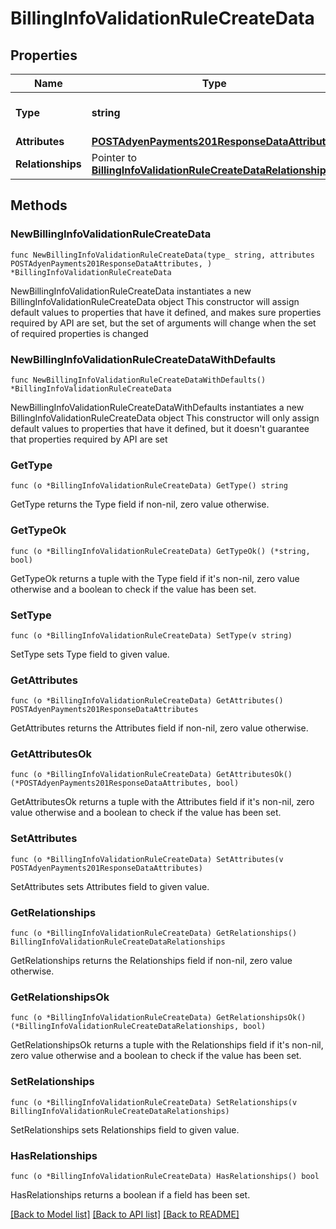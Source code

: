 # BillingInfoValidationRuleCreateData

## Properties

Name | Type | Description | Notes
------------ | ------------- | ------------- | -------------
**Type** | **string** | The resource&#39;s type | 
**Attributes** | [**POSTAdyenPayments201ResponseDataAttributes**](POSTAdyenPayments201ResponseDataAttributes.md) |  | 
**Relationships** | Pointer to [**BillingInfoValidationRuleCreateDataRelationships**](BillingInfoValidationRuleCreateDataRelationships.md) |  | [optional] 

## Methods

### NewBillingInfoValidationRuleCreateData

`func NewBillingInfoValidationRuleCreateData(type_ string, attributes POSTAdyenPayments201ResponseDataAttributes, ) *BillingInfoValidationRuleCreateData`

NewBillingInfoValidationRuleCreateData instantiates a new BillingInfoValidationRuleCreateData object
This constructor will assign default values to properties that have it defined,
and makes sure properties required by API are set, but the set of arguments
will change when the set of required properties is changed

### NewBillingInfoValidationRuleCreateDataWithDefaults

`func NewBillingInfoValidationRuleCreateDataWithDefaults() *BillingInfoValidationRuleCreateData`

NewBillingInfoValidationRuleCreateDataWithDefaults instantiates a new BillingInfoValidationRuleCreateData object
This constructor will only assign default values to properties that have it defined,
but it doesn't guarantee that properties required by API are set

### GetType

`func (o *BillingInfoValidationRuleCreateData) GetType() string`

GetType returns the Type field if non-nil, zero value otherwise.

### GetTypeOk

`func (o *BillingInfoValidationRuleCreateData) GetTypeOk() (*string, bool)`

GetTypeOk returns a tuple with the Type field if it's non-nil, zero value otherwise
and a boolean to check if the value has been set.

### SetType

`func (o *BillingInfoValidationRuleCreateData) SetType(v string)`

SetType sets Type field to given value.


### GetAttributes

`func (o *BillingInfoValidationRuleCreateData) GetAttributes() POSTAdyenPayments201ResponseDataAttributes`

GetAttributes returns the Attributes field if non-nil, zero value otherwise.

### GetAttributesOk

`func (o *BillingInfoValidationRuleCreateData) GetAttributesOk() (*POSTAdyenPayments201ResponseDataAttributes, bool)`

GetAttributesOk returns a tuple with the Attributes field if it's non-nil, zero value otherwise
and a boolean to check if the value has been set.

### SetAttributes

`func (o *BillingInfoValidationRuleCreateData) SetAttributes(v POSTAdyenPayments201ResponseDataAttributes)`

SetAttributes sets Attributes field to given value.


### GetRelationships

`func (o *BillingInfoValidationRuleCreateData) GetRelationships() BillingInfoValidationRuleCreateDataRelationships`

GetRelationships returns the Relationships field if non-nil, zero value otherwise.

### GetRelationshipsOk

`func (o *BillingInfoValidationRuleCreateData) GetRelationshipsOk() (*BillingInfoValidationRuleCreateDataRelationships, bool)`

GetRelationshipsOk returns a tuple with the Relationships field if it's non-nil, zero value otherwise
and a boolean to check if the value has been set.

### SetRelationships

`func (o *BillingInfoValidationRuleCreateData) SetRelationships(v BillingInfoValidationRuleCreateDataRelationships)`

SetRelationships sets Relationships field to given value.

### HasRelationships

`func (o *BillingInfoValidationRuleCreateData) HasRelationships() bool`

HasRelationships returns a boolean if a field has been set.


[[Back to Model list]](../README.md#documentation-for-models) [[Back to API list]](../README.md#documentation-for-api-endpoints) [[Back to README]](../README.md)



